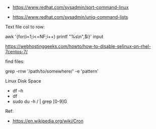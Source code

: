 
- https://www.redhat.com/sysadmin/sort-command-linux

- https://www.redhat.com/sysadmin/uniq-command-lists


Text file col to row: 

awk '{for(i=1;i<=NF;i++) printf "%s\n",$i}' input

https://webhostinggeeks.com/howto/how-to-disable-selinux-on-rhel-7centos-7/

find files: 

grep -rnw '/path/to/somewhere/' -e 'pattern'

Linux Disk Space 
 - df –h
 - df
 - sudo du -h / | grep [0-9]G

Ref:

 - https://en.wikipedia.org/wiki/Cron
